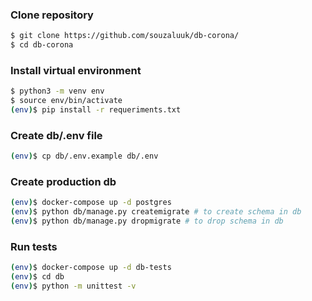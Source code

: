 ### Clone repository

```bash
$ git clone https://github.com/souzaluuk/db-corona/
$ cd db-corona
```

### Install virtual environment

```bash
$ python3 -m venv env
$ source env/bin/activate
(env)$ pip install -r requeriments.txt
```

### Create db/.env file
```bash
(env)$ cp db/.env.example db/.env
```

### Create production db

```bash
(env)$ docker-compose up -d postgres
(env)$ python db/manage.py createmigrate # to create schema in db
(env)$ python db/manage.py dropmigrate # to drop schema in db
```

### Run tests

```bash
(env)$ docker-compose up -d db-tests
(env)$ cd db
(env)$ python -m unittest -v
```
